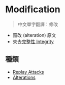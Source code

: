 # Modification
> 中文單字翻譯：修改

- 竄改 (alteration) 原文
- 失去[完整性 Integrity](演算法/完整性%20Integrity.md)

## 種類
- [Replay Attacks](演算法/Replay%20Attacks.md)
- [Alterations](演算法/Alterations.md)